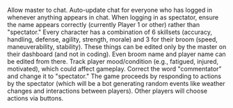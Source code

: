 Allow master to chat.
Auto-update chat for everyone who has logged in whenever anything appears in chat.
When logging in as spectator, ensure the name appears correctly (currently Player 1 or other) rather than "spectator."
Every character has a combination of 6 skillsets (accuracy, handling, defense, agility, strength, morale) and 3 for their broom (speed, maneuverability, stability).
These things can be edited only by the master on their dashboard (and not in coding). Even broom name and player name can be edited from there.
Track player mood/condition (e.g., fatigued, injured, motivated), which could affect gameplay.
Correct the word "commentator" and change it to "spectator."
The game proceeds by responding to actions by the spectator (which will be a bot generating random events like weather changes and interactions between players). Other players will choose actions via buttons.